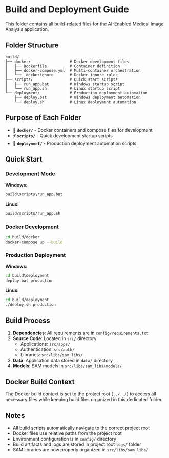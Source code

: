 # Build and Deployment Guide

This folder contains all build-related files for the AI-Enabled Medical Image Analysis application.

## Folder Structure

```
build/
├── docker/                 # Docker development files
│   ├── Dockerfile          # Container definition
│   ├── docker-compose.yml  # Multi-container orchestration  
│   └── .dockerignore       # Docker ignore rules
├── scripts/                # Quick start scripts  
│   ├── run_app.bat         # Windows startup script
│   └── run_app.sh          # Linux startup script
└── deployment/             # Production deployment automation
    ├── deploy.bat          # Windows deployment automation
    └── deploy.sh           # Linux deployment automation
```

## Purpose of Each Folder

- **🐳 `docker/`** - Docker containers and compose files for development
- **⚡ `scripts/`** - Quick development startup scripts
- **🚀 `deployment/`** - Production deployment automation scripts

## Quick Start

### Development Mode
**Windows:**
```cmd
build\scripts\run_app.bat
```

**Linux:**
```bash
build/scripts/run_app.sh
```

### Docker Development
```bash
cd build/docker
docker-compose up --build
```

### Production Deployment
**Windows:**
```cmd
cd build\deployment
deploy.bat production
```

**Linux:**
```bash
cd build/deployment
./deploy.sh production
```

## Build Process

1. **Dependencies**: All requirements are in `config/requirements.txt`
2. **Source Code**: Located in `src/` directory
   - Applications: `src/apps/`
   - Authentication: `src/auth/`
   - Libraries: `src/libs/sam_libs/`
3. **Data**: Application data stored in `data/` directory
4. **Models**: SAM models in `src/libs/sam_libs/models/`

## Docker Build Context

The Docker build context is set to the project root (`../../`) to access all necessary files while keeping build files organized in this dedicated folder.

## Notes

- All build scripts automatically navigate to the correct project root
- Docker files use relative paths from the project root
- Environment configuration is in `config/` directory
- Build artifacts and logs are stored in project root `logs/` folder
- SAM libraries are now properly organized in `src/libs/sam_libs/`
